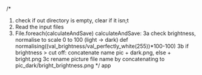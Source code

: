 /*
1. check if out directory is empty, clear if it isn;t
2. Read the input files
3. File.foreach(calculateAndSave)
calculateAndSave:
3a check brightness, normalise to scale 0 to 100 (light -> dark)
def normalising((val_brightness/val_perfectly_white(255))*100-100)
3b if brightness > cut off: concatenate name pic + dark.png, else + bright.png
3c rename picture file name by concatenating to pic_dark/bright_brightness.png
*/
   app